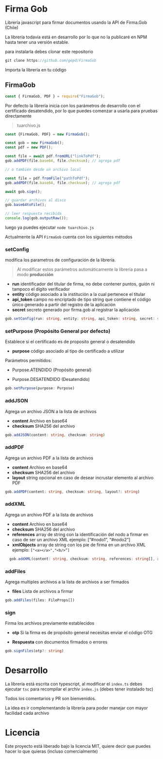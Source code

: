 # Firma Gob

Librería javascript para firmar documentos usando la API de Firma.Gob (Chile)

La librería todavía está en desarrollo por lo que no la publicaré en NPM hasta tener una versión estable.

para instalarla debes clonar este repositorio

```js
git clone https://github.com/gepd/FirmaGob
```

Importa la librería en tu código

## FirmaGob

```js
const { FirmaGob, PDF } = require("FirmaGob");

```

Por defecto la librería inicia con los parámetros de desarrollo con el certificado desatendido, por lo que puedes comenzar a usarla para pruebas directamente

> tuarchivo.js
```js
const {FirmaGob, PDF} = new FirmaGob();

const gob = new FirmaGob();
const pdf = new PDF();

const file = await pdf.fromURL("linkToPdf");
gob.addPDF(file.base64, file.checksum); // agrega pdf

// o también desde un archivo local

const file = pdf.fromFile("pathToPdf");
gob.addPDF(file.base64, file.checksum); // agrega pdf

await gob.sign();

// guardar archivos al disco
gob.base64toFile();

// leer respuesta recibida
console.log(gob.outputRaw());

```

luego ya puedes ejecutar `node tuarchivo.js`


Actualmente la API `FirmaGob` cuenta con los siguientes métodos

### setConfig

modifica los parametros de configuración de la librería. 

> Al modificar estos parámetros automáticamente la librería pasa a modo **producción**

  * **run** identificador del titular de firma, no debe contener puntos, guión ni tampoco el dígito verificador
   * **entity** código asociado a la institución a la cual pertenece el titular
   * **api_token** campo no encriptado de tipo string que contiene el código único generado a partir del registro de la aplicación
   * **secret** secreto generado por firma.gob al registrar la aplicación

```ts
gob.setConfig(run: string, entity: string, api_token: string, secret: string)
```

### setPurpose (Propósito General por defecto)

Establece si el certificado es de proposito general o desatendido
   * **purpose** código asociado al tipo de certificado a utilizar

Parámetros permitidos:

* Purpose.ATENDIDO (Propósito general)

* Purpose.DESATENDIDO (Desatendido)

```ts
gob.setPurpose(purpose: Purpose)
```

### addJSON
Agrega un archivo JSON a la lista de archivos
   
   * **content** Archivo en base64
   * **checksum** SHA256 del archivo

 ```ts
 gob.addJSON(content: string, checksum: string)
 ```

### addPDF

 Agrega un archivo PDF a la lista de archivos

   * **content** Archivo en base64
   * **checksum** SHA256 del archivo
   * **layout** string opcional en caso de desear incrustar elemento al archivo PDF

  ```ts
  gob.addPDF(content: string, checksum: string, layout?: string)
  ```
    
### addXML

Agrega un archivo PDF a la lista de archivos
   * **content** Archivo en base64
   * **checksum** SHA256 del archivo
   * **references** array de string con la identificación del nodo a firmar en caso de ser un archivo XML ejemplo: [“#nodo1”, “#nodo2”]
   * **xmlObjects** array de string con los pie de firma en un archivo XML ejemplo: `["<a></a>","<b/>”]`

```ts
  gob.addXML(content: string, checksum: string, references: string[], xmlObjects: string[])
```

### addFiles

Agrega multiples archivos a la lista de archivos a ser firmados

   * **files** Lista de archivos a firmar

  ```ts
  gob.addFiles(files: FileProps[])
  ```

  ### sign

  Firma los archivos previamente establecidos

   * **otp** Si la firma es de propósito general necesitas enviar el código OTG
  
   * **Respuesta** con documentos firmados o errores

```ts
gob.signFiles(otp?: string)

```

# Desarrollo

La librería está escrita con typescript, al modificar el `index.ts` debes ejecutar `tsc` para recompilar el archiv `index.js` (debes tener instalado tsc)

Todos los comentarios y PR son bienvenidos.

La idea es ir complementando la librería para poder manejar con mayor facilidad cada archivo

# Licencia

Este proyecto está liberado bajo la licencia MIT, quiere decir que puedes hacer lo que quieras (incluso comercialmente)